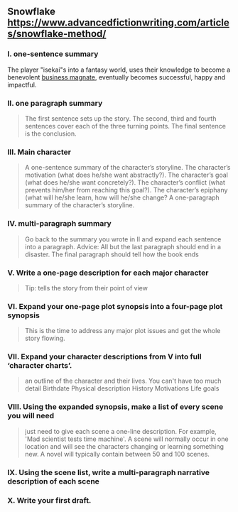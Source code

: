 ## Snowflake https://www.advancedfictionwriting.com/articles/snowflake-method/

### I. one-sentence summary

The player "isekai"s into a fantasy world,
uses their knowledge to become a benevolent [business magnate](https://en.wikipedia.org/wiki/Business_magnate),
eventually becomes successful, happy and impactful.

### II. one paragraph summary
> The first sentence sets up the story.
> The second, third and fourth sentences cover each of the three turning points.
> The final sentence is the conclusion.

### III. Main character
> A one-sentence summary of the character’s storyline.
> The character’s motivation (what does he/she want abstractly?).
> The character’s goal (what does he/she want concretely?).
> The character’s conflict (what prevents him/her from reaching this goal?).
> The character’s epiphany (what will he/she learn, how will he/she change?
> A one-paragraph summary of the character’s storyline.
>
### IV. multi-paragraph summary
> Go back to the summary you wrote in II and expand each sentence into a paragraph.
> Advice: All but the last paragraph should end in a disaster. The final paragraph should tell how the book ends
>
### V. Write a one-page description for each major character
> Tip: tells the story from their point of view
>
### VI. Expand your one-page plot synopsis into a four-page plot synopsis
> This is the time to address any major plot issues and get the whole story flowing.
>
### VII. Expand your character descriptions from V into full ‘character charts’.
> an outline of the character and their lives. You can't have too much detail
> Birthdate
> Physical description
> History
> Motivations
> Life goals
>
### VIII. Using the expanded synopsis, make a list of every scene you will need
> just need to give each scene a one-line description. For example, 'Mad scientist tests time machine'.
> A scene will normally occur in one location and will see the characters changing or learning something new.
> A novel will typically contain between 50 and 100 scenes.
>
### IX. Using the scene list, write a multi-paragraph narrative description of each scene

### X. Write your first draft.

